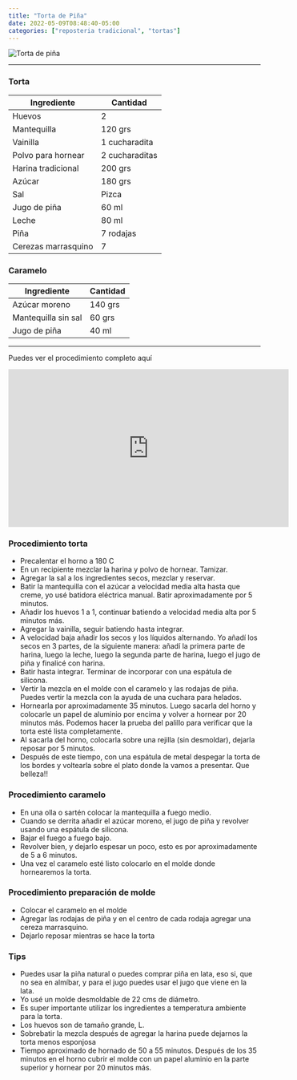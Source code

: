 ```yaml
---
title: "Torta de Piña"
date: 2022-05-09T08:48:40-05:00
categories: ["reposteria tradicional", "tortas"]
---
```

![Torta de piña](../../images/torta_pina.jpg)
___
### Torta

| Ingrediente | Cantidad |
| ----------- | ----------- |
| Huevos | 2 |
| Mantequilla | 120 grs |
| Vainilla | 1 cucharadita|
| Polvo para hornear | 2 cucharaditas |
| Harina tradicional| 200 grs |
| Azúcar | 180 grs |
| Sal | Pizca |
| Jugo de piña| 60 ml |
| Leche | 80 ml |
|Piña | 7 rodajas |
|Cerezas marrasquino | 7 |

### Caramelo

| Ingrediente | Cantidad |
| ----------- | ----------- |
| Azúcar moreno | 140 grs |
| Mantequilla sin sal | 60 grs |
| Jugo de piña| 40 ml |
___

Puedes ver el procedimiento completo aquí
<iframe width="560" height="315" src="https://www.youtube.com/embed/RzuihD2VQGo" title="YouTube video player" frameborder="0" allow="accelerometer; autoplay; clipboard-write; encrypted-media; gyroscope; picture-in-picture" allowfullscreen></iframe>

### Procedimiento torta
- Precalentar el horno a 180 C
- En un recipiente mezclar la harina y polvo de hornear. Tamizar.
- Agregar la sal a los ingredientes secos, mezclar y reservar.
- Batir la mantequilla con el azúcar a velocidad media alta hasta que creme, yo usé batidora eléctrica manual. Batir aproximadamente por 5 minutos.
- Añadir los huevos 1 a 1, continuar batiendo a velocidad media alta por 5 minutos más.
- Agregar la vainilla, seguir batiendo hasta integrar.
- A velocidad baja añadir los secos y los líquidos alternando. Yo añadí los secos en 3 partes, de la siguiente manera: añadí la primera parte de harina, luego la leche, luego la segunda parte de harina, luego el jugo de piña y finalicé con harina.
- Batir hasta integrar. Terminar de incorporar con una espátula de silicona.
- Vertir la mezcla en el molde con el caramelo y las rodajas de piña. Puedes vertir la mezcla con la ayuda de una cuchara para helados. 
- Hornearla por aproximadamente 35 minutos. Luego sacarla del horno y colocarle un papel de aluminio por encima y volver a hornear por 20 minutos más. Podemos hacer la prueba del palillo para verificar que la torta esté lista completamente.
- Al sacarla del horno, colocarla sobre una rejilla (sin desmoldar), dejarla reposar por 5 minutos.
- Después de este tiempo, con una espátula de metal despegar la torta de los bordes y voltearla sobre el plato donde la vamos a presentar. Que belleza!!

### Procedimiento caramelo
- En una olla o sartén colocar la mantequilla a fuego medio.
- Cuando se derrita añadir el azúcar moreno, el jugo de piña y revolver usando una espátula de silicona.
- Bajar el fuego a fuego bajo.
- Revolver bien, y dejarlo espesar un poco, esto es por aproximadamente de 5 a 6 minutos.
- Una vez el caramelo esté listo colocarlo en el molde donde hornearemos la torta.

### Procedimiento preparación de molde
- Colocar el caramelo en el molde 
- Agregar las rodajas de piña y en el centro de cada rodaja agregar una cereza marrasquino.
- Dejarlo reposar mientras se hace la torta

### Tips
- Puedes usar la piña natural o puedes comprar piña en lata, eso si, que no sea en almíbar, y para el jugo puedes usar el jugo que viene en la lata.
- Yo usé un molde desmoldable de 22 cms de diámetro.
- Es super importante utilizar los ingredientes a temperatura ambiente para la torta.
- Los huevos son de tamaño grande, L.
- Sobrebatir la mezcla después de agregar la harina puede dejarnos la torta menos esponjosa 
- Tiempo aproximado de hornado de 50 a 55 minutos. Después de los 35 minutos en el horno cubrir el molde con un papel aluminio en la parte superior y hornear por 20 minutos más.


